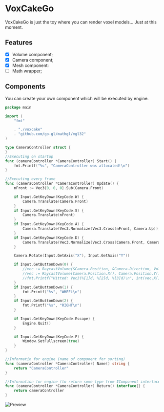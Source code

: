 # VoxCakeGo
VoxCakeGo is just the toy where you can render voxel models... Just at this moment.
## Features
- [X] Volume component;
- [X] Camera component;
- [X] Mesh component:
- [ ] Math wrapper;

## Components
You can create your own component which will be executed by engine.
```go
package main

import (
	"fmt"

	. "./voxcake"
	. "github.com/go-gl/mathgl/mgl32"
)

type CameraController struct {
}
//Executing on startup
func (cameraController *CameraController) Start() {
	fmt.Printf("%s", "CameraController was allocated!\n")
}

//Executing every frame
func (cameraController *CameraController) Update() {
	nFront := Vec3{0, 0, 0}.Sub(Camera.Front)

	if Input.GetKeyDown(KeyCode.W) {
		Camera.Translate(Camera.Front)
	}
	if Input.GetKeyDown(KeyCode.S) {
		Camera.Translate(nFront)
	}
	if Input.GetKeyDown(KeyCode.A) {
		Camera.Translate(Vec3.Normalize(Vec3.Cross(nFront, Camera.Up)))
	}
	if Input.GetKeyDown(KeyCode.D) {
		Camera.Translate(Vec3.Normalize(Vec3.Cross(Camera.Front, Camera.Up)))
	}

	Camera.Rotate(Input.GetAxis("X"), Input.GetAxis("Y"))

	if Input.GetButtonDown(0) {
		//vec := RaycastVolume(&Camera.Position, &Camera.Direction, Volume("Map.vcmap"))
		//vec := RaycastVolume(Camera.Position.X(), Camera.Position.Y(), Camera.Position.Z(), Camera.Front.X(), Camera.Front.Y(), Camera.Front.Z(), uint8(1), Volume("Map.vcmap"))
		//fmt.Printf("Hitted: Vec3(%[1]d, %[2]d, %[3]d)\n", int(vec.X()), int(vec.Y()), int(vec.Z()))
	}
	if Input.GetButtonDown(1) {
		fmt.Printf("%s", "WHEEL\n")
	}
	if Input.GetButtonDown(2) {
		fmt.Printf("%s", "RIGHT\n")
	}

	if Input.GetKeyDown(KeyCode.Escape) {
		Engine.Quit()
	}

	if Input.GetKeyDown(KeyCode.F) {
		Window.SetFullscreen(true)
	}
}

//Informatin for engine (name of component for sorting)
func (cameraController *CameraController) Name() string {
	return "CameraController"
}

//Information for engine (to return some type from IComponent interface)
func (cameraController *CameraController) Return() interface{} {
	return cameraController
}
```

![Preview]()
